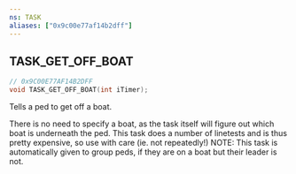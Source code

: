 ```yaml
---
ns: TASK
aliases: ["0x9c00e77af14b2dff"]
---
```

## TASK_GET_OFF_BOAT

```c
// 0x9C00E77AF14B2DFF
void TASK_GET_OFF_BOAT(int iTimer);
```

Tells a ped to get off a boat.

There is no need to specify a boat, as the task itself will figure out which boat is underneath the ped. This task does a number of linetests and is thus pretty expensive, so use with care (ie. not repeatedly!) NOTE: This task is automatically given to group peds, if they are on a boat but their leader is not.

